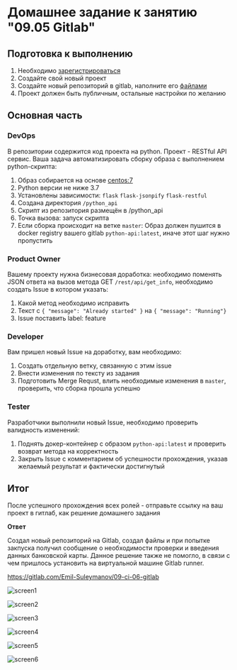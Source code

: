 # Домашнее задание к занятию "09.05 Gitlab"

## Подготовка к выполнению

1. Необходимо [зарегистрироваться](https://about.gitlab.com/free-trial/)
2. Создайте свой новый проект
3. Создайте новый репозиторий в gitlab, наполните его [файлами](./repository)
4. Проект должен быть публичным, остальные настройки по желанию

## Основная часть

### DevOps

В репозитории содержится код проекта на python. Проект - RESTful API сервис. Ваша задача автоматизировать сборку образа с выполнением python-скрипта:
1. Образ собирается на основе [centos:7](https://hub.docker.com/_/centos?tab=tags&page=1&ordering=last_updated)
2. Python версии не ниже 3.7
3. Установлены зависимости: `flask` `flask-jsonpify` `flask-restful`
4. Создана директория `/python_api`
5. Скрипт из репозитория размещён в /python_api
6. Точка вызова: запуск скрипта
7. Если сборка происходит на ветке `master`: Образ должен пушится в docker registry вашего gitlab `python-api:latest`, иначе этот шаг нужно пропустить

### Product Owner

Вашему проекту нужна бизнесовая доработка: необходимо поменять JSON ответа на вызов метода GET `/rest/api/get_info`, необходимо создать Issue в котором указать:
1. Какой метод необходимо исправить
2. Текст с `{ "message": "Already started" }` на `{ "message": "Running"}`
3. Issue поставить label: feature

### Developer

Вам пришел новый Issue на доработку, вам необходимо:
1. Создать отдельную ветку, связанную с этим issue
2. Внести изменения по тексту из задания
3. Подготовить Merge Requst, влить необходимые изменения в `master`, проверить, что сборка прошла успешно


### Tester

Разработчики выполнили новый Issue, необходимо проверить валидность изменений:
1. Поднять докер-контейнер с образом `python-api:latest` и проверить возврат метода на корректность
2. Закрыть Issue с комментарием об успешности прохождения, указав желаемый результат и фактически достигнутый

## Итог

После успешного прохождения всех ролей - отправьте ссылку на ваш проект в гитлаб, как решение домашнего задания

**Ответ**

Создал новый репозиторий на Gitlab, создал файлы и при попытке закпуска получил сообщение о необходимости проверки и введения данных банковской карты. Данное решение также не помогло, в связи с чем пришлось установить на виртуальной машине Gitlab runner.

https://gitlab.com/Emil-Suleymanov/09-ci-06-gitlab


![screen1](https://github.com/emilsuleymanov/devops-netology/blob/main/09-ci-05-gitlab/screen1.png)

![screen2](https://github.com/emilsuleymanov/devops-netology/blob/main/09-ci-05-gitlab/screen2.png)

![screen3](https://github.com/emilsuleymanov/devops-netology/blob/main/09-ci-05-gitlab/screen3.png)

![screen4](https://github.com/emilsuleymanov/devops-netology/blob/main/09-ci-05-gitlab/screen4.png)

![screen5](https://github.com/emilsuleymanov/devops-netology/blob/main/09-ci-05-gitlab/screen5.png)

![screen6](https://github.com/emilsuleymanov/devops-netology/blob/main/09-ci-05-gitlab/screen6.png)


